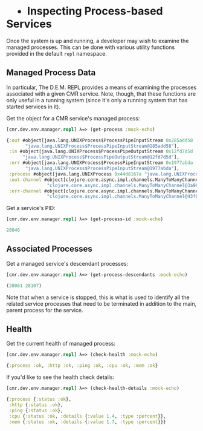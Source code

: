 #  • Inspecting Process-based Services

Once the system is up and running, a developer may wish to examine the managed
processes. This can be done with various utility functions provided in the
default `repl` namespace.


## Managed Process Data

In particular, The D.E.M. REPL provides a means of examining the processes
associated with a given CMR service. Note, though, that these functions
are only useful in a running system (since it's only a running system that
has started services in it).

Get the object for a CMR service's managed process:

```clj
[cmr.dev.env.manager.repl] λ=> (get-process :mock-echo)
```
```clj
{:out #object[java.lang.UNIXProcess$ProcessPipeInputStream 0x285add58
       "java.lang.UNIXProcess$ProcessPipeInputStream@285add58"],
 :in #object[java.lang.UNIXProcess$ProcessPipeOutputStream 0x12fd7d5d
      "java.lang.UNIXProcess$ProcessPipeOutputStream@12fd7d5d"],
 :err #object[java.lang.UNIXProcess$ProcessPipeInputStream 0x1977abda
       "java.lang.UNIXProcess$ProcessPipeInputStream@1977abda"],
 :process #object[java.lang.UNIXProcess 0x44d8167a "java.lang.UNIXProcess@44d8167a"],
 :out-channel #object[clojure.core.async.impl.channels.ManyToManyChannel 0x3a96b3a4
               "clojure.core.async.impl.channels.ManyToManyChannel@3a96b3a4"],
 :err-channel #object[clojure.core.async.impl.channels.ManyToManyChannel 0x43f8263e
               "clojure.core.async.impl.channels.ManyToManyChannel@43f8263e"]}
```

Get a service's PID:

```clj
[cmr.dev.env.manager.repl] λ=> (get-process-id :mock-echo)
```

```clj
28046
```


## Associated Processes

Get a managed service's descendant processes:

```clj
[cmr.dev.env.manager.repl] λ=> (get-process-descendants :mock-echo)
```

```clj
(28061 28107)
```

Note that when a service is stopped, this is what is used to identify all the
related service processes that need to be terminated in addition to the main,
parent process for the service.


## Health

Get the current health of managed process:

```clj
[cmr.dev.env.manager.repl] λ=> (check-health :mock-echo)
```

```clj
{:process :ok, :http :ok, :ping :ok, :cpu :ok, :mem :ok}
```

If you'd like to see the health check details:

```clj
[cmr.dev.env.manager.repl] λ=> (check-health-details :mock-echo)
```

```clj
{:process {:status :ok},
 :http {:status :ok},
 :ping {:status :ok},
 :cpu {:status :ok, :details {:value 1.4, :type :percent}},
 :mem {:status :ok, :details {:value 1.7, :type :percent}}}
```
